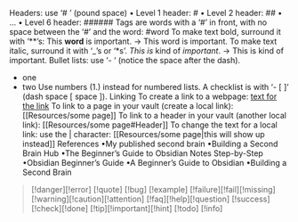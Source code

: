 Headers: use ‘# ’ (pound space)
• Level 1 header: #
• Level 2 header: ##
• …
• Level 6 header: ######
Tags are words with a ‘#’ in front, with no space between the ‘#’ and the word: #word
To make text bold, surround it with ‘**’s:
This **word** is important. → This word is important.
To make text italic, surround it with ‘_’s or ‘*s’.
_This is_ kind of *important*. → This is kind of important.
Bullet lists: use ‘- ‘ (notice the space after the dash).
- one
- two
Use numbers (1.) instead for numbered lists.
A checklist is with ‘- [ ]’ (dash space [ space ]).
Linking
To create a link to a webpage:
[text for the link](https://example.com/)
To link to a page in your vault (create a local link):
[[Resources/some page]]
To link to a header in your vault (another local link):
[[Resources/some page#Header]]
To change the text for a local link: use the | character:
[[Resources/some page|this will show up instead]]
References
•My published second brain
•Building a Second Brain Hub
•The Beginner’s Guide to Obsidian Notes Step-by-Step
•Obsidian Beginner’s Guide
•A Beginner’s Guide to Obsidian
•Building a Second Brain

> [!danger][!error]
>[!quote]
>[!bug]
>[!example]
>[!failure][!fail][!missing]
>[!warning][!caution][!attention]
>[!faq][!help][!question]
>[!success][!check][!done]
>[!tip][!important][!hint]
>[!todo]
>[!info] 